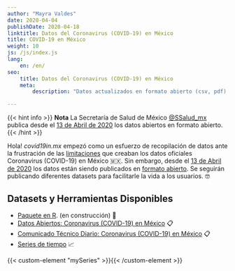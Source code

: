 ```yaml
---
author: "Mayra Valdes"
date: 2020-04-04
publishDate: 2020-04-18
linktitle: Datos del Coronavirus (COVID-19) en México
title: COVID-19 en México
weight: 10
js: /js/index.js
lang:
    en: /en/
seo:
    title: Datos del Coronavirus (COVID-19) en México
    meta:
        description: "Datos actualizados en formato abierto (csv, pdf) sobre los casos positivos, sospechosos, negativos, defunciones de Coronavirus (COVID-19) en México"

---
```


{{< hint info >}}
**Nota** La Secretaría de Salud de México [@SSalud_mx](https://twitter.com/@SSalud_mx) publica desde el [13 de Abril de 2020](https://twitter.com/RicardoDGPS/status/1249864573936644096) los datos abiertos en formato abierto.
{{< /hint >}}

Hola! _covid19in.mx_ empezó como un esfuerzo de recopilación de datos ante la frustración de las [limitaciones](https://www.youtube.com/watch?v=qP1nNqoHtcM) que creaban los datos oficiales Coronavirus (COVID-19) en México 🇲🇽. Sin embargo, desde el [13 de Abril de 2020](https://twitter.com/RicardoDGPS/status/1249864573936644096) los datos están siendo publicados en [formato abierto](https://www.gob.mx/salud/documentos/datos-abiertos-152127). Se seguirán publicando diferentes datasets para facilitarle la vida a los usuarios. 🤓 

## Datasets y Herramientas Disponibles
* [Paquete en R](https://github.com/mayrop/r-covid19in-mx). (en construcción) 🚧
* [Datos Abiertos: Coronavirus (COVID-19) en México](/docs/datos/tablas-casos/) 📋
* [Comunicado Técnico Diario: Coronavirus (COVID-19) en México](/docs/datos/tablas-casos/) 📋
* [Series de tiempo](/docs/datos/series-de-tiempo/) 📈

{{< custom-element "mySeries" >}}{{< /custom-element >}}